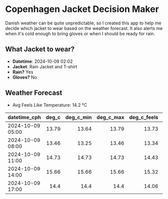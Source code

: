 
# Copenhagen Jacket Decision Maker

Danish weather can be quite unpredictable, so I created this app to help me decide which jacket to wear based on the weather forecast. 
It also alerts me when it's cold enough to bring gloves or when I should be ready for rain.

## What Jacket to wear?

- **Datetime**: 2024-10-09 02:02
- **Jacket**: Rain Jacket and T-shirt
- **Rain?** Yes
- **Gloves?** No

## Weather Forecast
- Avg Feels Like Temperature: 14.2 °C

| datetime_cph     |   deg_c |   deg_c_min |   deg_c_max |   deg_c_feels | weather   | wind   | rain   |
|:-----------------|--------:|------------:|------------:|--------------:|:----------|:-------|:-------|
| 2024-10-09 05:00 |   13.79 |       13.64 |       13.79 |         13.73 | Rain      | Low    | Low    |
| 2024-10-09 08:00 |   13.46 |       13.25 |       13.46 |         13.34 | Rain      | Low    | Low    |
| 2024-10-09 11:00 |   14.73 |       14.73 |       14.73 |         14.43 | Rain      | Low    | Low    |
| 2024-10-09 14:00 |   15.66 |       15.66 |       15.66 |         15.32 | Rain      | Medium | Low    |
| 2024-10-09 17:00 |   14.4  |       14.4  |       14.4  |         14.06 | Rain      | Low    | Low    |
        